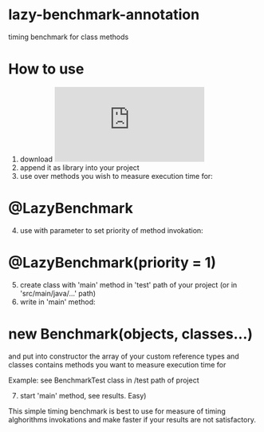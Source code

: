 # lazy-benchmark-annotation
timing benchmark for class methods

# How to use
1. download ![lazy-benchmark-annotation.jar](
https://github.com/DmitryBelenov/lazy-benchmark-annotation/blob/master/lazy-benchmark-annotation.jar)
2. append it as library into your project
3. use over methods you wish to measure execution time for:
# @LazyBenchmark 
4. use with parameter to set priority of method invokation:
# @LazyBenchmark(priority = 1) 
5. create class with 'main' method in 'test' path of your project (or in 'src/main/java/...' path)
6. write in 'main' method: 
# new Benchmark(objects, classes...) 
   and put into constructor the array of your custom reference types and classes contains methods you want to measure execution time for
   
   Example: see BenchmarkTest class in /test path of project 
   
7. start 'main' method, see results. Easy) 

This simple timing benchmark is best to use for measure of timing alghorithms invokations and make faster if your results are not satisfactory.
